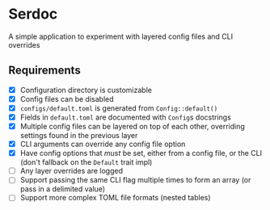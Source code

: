 # Serdoc

A simple application to experiment with layered config files and CLI overrides

## Requirements

* [X] Configuration directory is customizable
* [X] Config files can be disabled
* [X] `configs/default.toml` is generated from `Config::default()`
* [X] Fields in `default.toml` are documented with `Config`s docstrings
* [X] Multiple config files can be layered on top of each other, overriding settings found in the
      previous layer
* [X] CLI arguments can override any config file option
* [X] Have config options that _must_ be set, either from a config file, or the CLI (don't fallback
      on the `Default` trait impl)
* [ ] Any layer overrides are logged
* [ ] Support passing the same CLI flag multiple times to form an array (or pass in a delimited
      value)
* [ ] Support more complex TOML file formats (nested tables)
